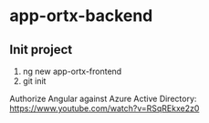 # app-ortx-backend #

## Init project ##
1. ng new app-ortx-frontend
2. git init


Authorize Angular against Azure Active Directory: https://www.youtube.com/watch?v=RSqREkxe2z0
